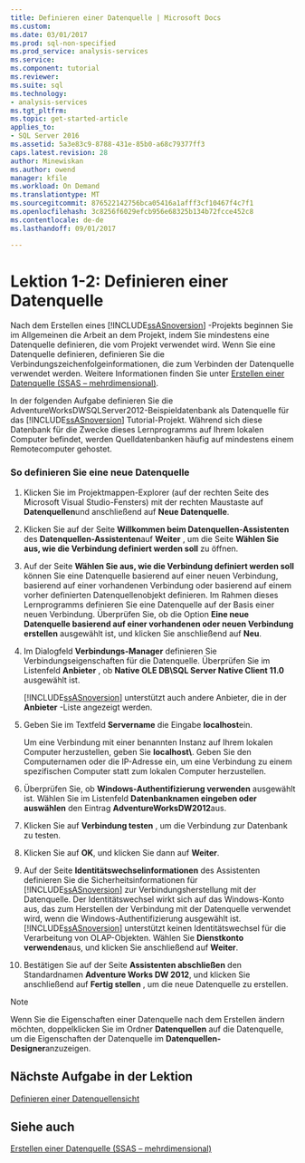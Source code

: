 ```yaml
---
title: Definieren einer Datenquelle | Microsoft Docs
ms.custom: 
ms.date: 03/01/2017
ms.prod: sql-non-specified
ms.prod_service: analysis-services
ms.service: 
ms.component: tutorial
ms.reviewer: 
ms.suite: sql
ms.technology:
- analysis-services
ms.tgt_pltfrm: 
ms.topic: get-started-article
applies_to:
- SQL Server 2016
ms.assetid: 5a3e83c9-8788-431e-85b0-a68c79377ff3
caps.latest.revision: 28
author: Minewiskan
ms.author: owend
manager: kfile
ms.workload: On Demand
ms.translationtype: MT
ms.sourcegitcommit: 876522142756bca05416a1afff3cf10467f4c7f1
ms.openlocfilehash: 3c8256f6029efcb956e68325b134b72fcce452c8
ms.contentlocale: de-de
ms.lasthandoff: 09/01/2017

---
```

# <a name="lesson-1-2---defining-a-data-source"></a>Lektion 1-2: Definieren einer Datenquelle
Nach dem Erstellen eines [!INCLUDE[ssASnoversion](../includes/ssasnoversion-md.md)] -Projekts beginnen Sie im Allgemeinen die Arbeit an dem Projekt, indem Sie mindestens eine Datenquelle definieren, die vom Projekt verwendet wird. Wenn Sie eine Datenquelle definieren, definieren Sie die Verbindungszeichenfolgeinformationen, die zum Verbinden der Datenquelle verwendet werden. Weitere Informationen finden Sie unter [Erstellen einer Datenquelle &#40;SSAS – mehrdimensional&#41;](../analysis-services/multidimensional-models/create-a-data-source-ssas-multidimensional.md).  
  
In der folgenden Aufgabe definieren Sie die AdventureWorksDWSQLServer2012-Beispieldatenbank als Datenquelle für das [!INCLUDE[ssASnoversion](../includes/ssasnoversion-md.md)] Tutorial-Projekt. Während sich diese Datenbank für die Zwecke dieses Lernprogramms auf Ihrem lokalen Computer befindet, werden Quelldatenbanken häufig auf mindestens einem Remotecomputer gehostet.  
  
### <a name="to-define-a-new-data-source"></a>So definieren Sie eine neue Datenquelle  
  
1.  Klicken Sie im Projektmappen-Explorer (auf der rechten Seite des Microsoft Visual Studio-Fensters) mit der rechten Maustaste auf **Datenquellen**und anschließend auf **Neue Datenquelle**.  
  
2.  Klicken Sie auf der Seite **Willkommen beim Datenquellen-Assistenten** des **Datenquellen-Assistenten**auf **Weiter** , um die Seite **Wählen Sie aus, wie die Verbindung definiert werden soll** zu öffnen.  
  
3.  Auf der Seite **Wählen Sie aus, wie die Verbindung definiert werden soll** können Sie eine Datenquelle basierend auf einer neuen Verbindung, basierend auf einer vorhandenen Verbindung oder basierend auf einem vorher definierten Datenquellenobjekt definieren. Im Rahmen dieses Lernprogramms definieren Sie eine Datenquelle auf der Basis einer neuen Verbindung. Überprüfen Sie, ob die Option **Eine neue Datenquelle basierend auf einer vorhandenen oder neuen Verbindung erstellen** ausgewählt ist, und klicken Sie anschließend auf **Neu**.  
  
4.  Im Dialogfeld **Verbindungs-Manager** definieren Sie Verbindungseigenschaften für die Datenquelle. Überprüfen Sie im Listenfeld **Anbieter** , ob **Native OLE DB\SQL Server Native Client 11.0** ausgewählt ist.  
  
    [!INCLUDE[ssASnoversion](../includes/ssasnoversion-md.md)] unterstützt auch andere Anbieter, die in der **Anbieter** -Liste angezeigt werden.  
  
5.  Geben Sie im Textfeld **Servername** die Eingabe **localhost**ein.  
  
    Um eine Verbindung mit einer benannten Instanz auf Ihrem lokalen Computer herzustellen, geben Sie **localhost\\<instance name>**. Geben Sie den Computernamen oder die IP-Adresse ein, um eine Verbindung zu einem spezifischen Computer statt zum lokalen Computer herzustellen.  
  
6.  Überprüfen Sie, ob **Windows-Authentifizierung verwenden** ausgewählt ist. Wählen Sie im Listenfeld **Datenbanknamen eingeben oder auswählen** den Eintrag **AdventureWorksDW2012**aus.  
  
7.  Klicken Sie auf **Verbindung testen** , um die Verbindung zur Datenbank zu testen.  
  
8.  Klicken Sie auf **OK**, und klicken Sie dann auf **Weiter**.  
  
9. Auf der Seite **Identitätswechselinformationen** des Assistenten definieren Sie die Sicherheitsinformationen für [!INCLUDE[ssASnoversion](../includes/ssasnoversion-md.md)] zur Verbindungsherstellung mit der Datenquelle. Der Identitätswechsel wirkt sich auf das Windows-Konto aus, das zum Herstellen der Verbindung mit der Datenquelle verwendet wird, wenn die Windows-Authentifizierung ausgewählt ist. [!INCLUDE[ssASnoversion](../includes/ssasnoversion-md.md)] unterstützt keinen Identitätswechsel für die Verarbeitung von OLAP-Objekten. Wählen Sie **Dienstkonto verwenden**aus, und klicken Sie anschließend auf **Weiter**.  
  
10. Bestätigen Sie auf der Seite **Assistenten abschließen** den Standardnamen **Adventure Works DW 2012**, und klicken Sie anschließend auf **Fertig stellen** , um die neue Datenquelle zu erstellen.  
  
> [!NOTE]  
> Wenn Sie die Eigenschaften einer Datenquelle nach dem Erstellen ändern möchten, doppelklicken Sie im Ordner **Datenquellen** auf die Datenquelle, um die Eigenschaften der Datenquelle im **Datenquellen-Designer**anzuzeigen.  
  
## <a name="next-task-in-lesson"></a>Nächste Aufgabe in der Lektion  
[Definieren einer Datenquellensicht](../analysis-services/lesson-1-3-defining-a-data-source-view.md)  
  
## <a name="see-also"></a>Siehe auch  
[Erstellen einer Datenquelle &#40;SSAS – mehrdimensional&#41;](../analysis-services/multidimensional-models/create-a-data-source-ssas-multidimensional.md)  
  

